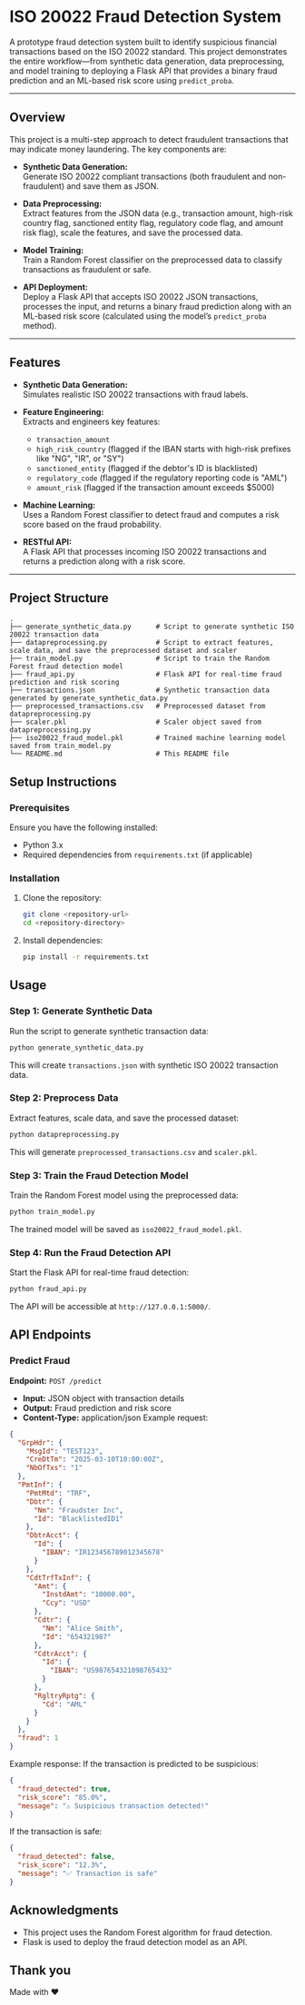# ISO 20022 Fraud Detection System

A prototype fraud detection system built to identify suspicious financial transactions based on the ISO 20022 standard. This project demonstrates the entire workflow—from synthetic data generation, data preprocessing, and model training to deploying a Flask API that provides a binary fraud prediction and an ML-based risk score using `predict_proba`.

---

## Overview

This project is a multi-step approach to detect fraudulent transactions that may indicate money laundering. The key components are:

- **Synthetic Data Generation:**  
  Generate ISO 20022 compliant transactions (both fraudulent and non-fraudulent) and save them as JSON.
  
- **Data Preprocessing:**  
  Extract features from the JSON data (e.g., transaction amount, high-risk country flag, sanctioned entity flag, regulatory code flag, and amount risk flag), scale the features, and save the processed data.
  
- **Model Training:**  
  Train a Random Forest classifier on the preprocessed data to classify transactions as fraudulent or safe.
  
- **API Deployment:**  
  Deploy a Flask API that accepts ISO 20022 JSON transactions, processes the input, and returns a binary fraud prediction along with an ML-based risk score (calculated using the model’s `predict_proba` method).

---

## Features

- **Synthetic Data Generation:**  
  Simulates realistic ISO 20022 transactions with fraud labels.
  
- **Feature Engineering:**  
  Extracts and engineers key features:
  - `transaction_amount`
  - `high_risk_country` (flagged if the IBAN starts with high-risk prefixes like "NG", "IR", or "SY")
  - `sanctioned_entity` (flagged if the debtor's ID is blacklisted)
  - `regulatory_code` (flagged if the regulatory reporting code is "AML")
  - `amount_risk` (flagged if the transaction amount exceeds $5000)
  
- **Machine Learning:**  
  Uses a Random Forest classifier to detect fraud and computes a risk score based on the fraud probability.
  
- **RESTful API:**  
  A Flask API that processes incoming ISO 20022 transactions and returns a prediction along with a risk score.

---

## Project Structure
```
.
├── generate_synthetic_data.py      # Script to generate synthetic ISO 20022 transaction data
├── datapreprocessing.py            # Script to extract features, scale data, and save the preprocessed dataset and scaler
├── train_model.py                  # Script to train the Random Forest fraud detection model
├── fraud_api.py                    # Flask API for real-time fraud prediction and risk scoring
├── transactions.json               # Synthetic transaction data generated by generate_synthetic_data.py
├── preprocessed_transactions.csv   # Preprocessed dataset from datapreprocessing.py
├── scaler.pkl                      # Scaler object saved from datapreprocessing.py
├── iso20022_fraud_model.pkl        # Trained machine learning model saved from train_model.py
└── README.md                       # This README file
```

## Setup Instructions
### Prerequisites
Ensure you have the following installed:
- Python 3.x
- Required dependencies from `requirements.txt` (if applicable)

### Installation
1. Clone the repository:
   ```bash
   git clone <repository-url>
   cd <repository-directory>
   ```
2. Install dependencies:
   ```bash
   pip install -r requirements.txt
   ```

## Usage
### Step 1: Generate Synthetic Data
Run the script to generate synthetic transaction data:
```bash
python generate_synthetic_data.py
```
This will create `transactions.json` with synthetic ISO 20022 transaction data.

### Step 2: Preprocess Data
Extract features, scale data, and save the processed dataset:
```bash
python datapreprocessing.py
```
This will generate `preprocessed_transactions.csv` and `scaler.pkl`.

### Step 3: Train the Fraud Detection Model
Train the Random Forest model using the preprocessed data:
```bash
python train_model.py
```
The trained model will be saved as `iso20022_fraud_model.pkl`.

### Step 4: Run the Fraud Detection API
Start the Flask API for real-time fraud detection:
```bash
python fraud_api.py
```
The API will be accessible at `http://127.0.0.1:5000/`.

## API Endpoints
### Predict Fraud
**Endpoint:** `POST /predict`
- **Input:** JSON object with transaction details
- **Output:** Fraud prediction and risk score
- **Content-Type:** application/json
Example request:
```json
{
  "GrpHdr": {
    "MsgId": "TEST123",
    "CreDtTm": "2025-03-10T10:00:00Z",
    "NbOfTxs": "1"
  },
  "PmtInf": {
    "PmtMtd": "TRF",
    "Dbtr": {
      "Nm": "Fraudster Inc",
      "Id": "BlacklistedID1"
    },
    "DbtrAcct": {
      "Id": {
        "IBAN": "IR123456789012345678"
      }
    },
    "CdtTrfTxInf": {
      "Amt": {
        "InstdAmt": "10000.00",
        "Ccy": "USD"
      },
      "Cdtr": {
        "Nm": "Alice Smith",
        "Id": "654321987"
      },
      "CdtrAcct": {
        "Id": {
          "IBAN": "US987654321098765432"
        }
      },
      "RgltryRptg": {
        "Cd": "AML"
      }
    }
  },
  "fraud": 1
}

```

Example response:
If the transaction is predicted to be suspicious:
```json
{
  "fraud_detected": true,
  "risk_score": "85.0%",
  "message": "⚠️ Suspicious transaction detected!"
}
```
If the transaction is safe:
```json
{
  "fraud_detected": false,
  "risk_score": "12.3%",
  "message": "✅ Transaction is safe"
}

```
## Acknowledgments
- This project uses the Random Forest algorithm for fraud detection.
- Flask is used to deploy the fraud detection model as an API.

## Thank you
Made with ❤

